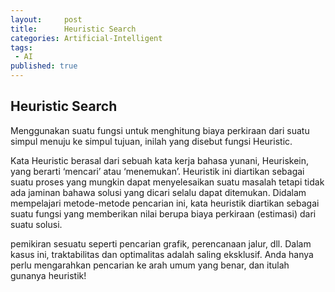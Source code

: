 ```yaml
---
layout:     post
title:      Heuristic Search
categories: Artificial-Intelligent
tags:
 - AI
published: true
---
```

## Heuristic Search

Menggunakan suatu fungsi untuk menghitung biaya perkiraan dari suatu simpul menuju ke simpul tujuan, inilah yang disebut fungsi Heuristic.  

Kata Heuristic berasal dari sebuah kata kerja bahasa yunani, Heuriskein, yang berarti ‘mencari’ atau ‘menemukan’. Heuristik ini diartikan sebagai suatu proses yang mungkin dapat menyelesaikan suatu masalah tetapi tidak ada jaminan bahawa solusi yang dicari selalu dapat ditemukan. Didalam mempelajari metode-metode pencarian ini, kata heuristik diartikan sebagai suatu fungsi yang memberikan nilai berupa biaya perkiraan (estimasi) dari suatu solusi.

pemikiran sesuatu seperti pencarian grafik, perencanaan jalur, dll. Dalam kasus ini, traktabilitas dan optimalitas adalah saling eksklusif. Anda hanya perlu mengarahkan pencarian ke arah umum yang benar, dan itulah gunanya heuristik!
